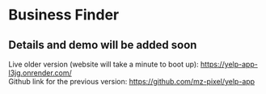 # Business Finder

**Details and demo will be added soon**
-------------------------------------------------------------------------------------------------

Live older version (website will take a minute to boot up): https://yelp-app-l3jg.onrender.com/  
Github link for the previous version: https://github.com/mz-pixel/yelp-app
